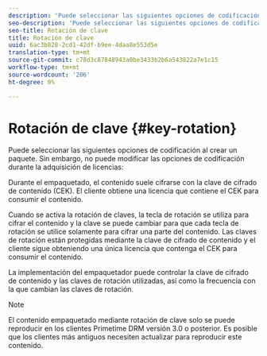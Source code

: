 ```yaml
---
description: 'Puede seleccionar las siguientes opciones de codificación al crear un paquete. Sin embargo, no puede modificar las opciones de cifrado durante la adquisición de licencias '
seo-description: 'Puede seleccionar las siguientes opciones de codificación al crear un paquete. Sin embargo, no puede modificar las opciones de cifrado durante la adquisición de licencias '
seo-title: Rotación de clave
title: Rotación de clave
uuid: 6ac3b828-2cd1-42df-b9ee-4daa8e553d5e
translation-type: tm+mt
source-git-commit: c78d3c87848943a0be3433b2b6a543822a7e1c15
workflow-type: tm+mt
source-wordcount: '206'
ht-degree: 0%

---
```



# Rotación de clave {#key-rotation}

Puede seleccionar las siguientes opciones de codificación al crear un paquete. Sin embargo, no puede modificar las opciones de codificación durante la adquisición de licencias:

Durante el empaquetado, el contenido suele cifrarse con la clave de cifrado de contenido (CEK). El cliente obtiene una licencia que contiene el CEK para consumir el contenido.

Cuando se activa la rotación de claves, la tecla de rotación se utiliza para cifrar el contenido y la clave se puede cambiar para que cada tecla de rotación se utilice solamente para cifrar una parte del contenido. Las claves de rotación están protegidas mediante la clave de cifrado de contenido y el cliente sigue obteniendo una única licencia que contenga el CEK para consumir el contenido.

La implementación del empaquetador puede controlar la clave de cifrado de contenido y las claves de rotación utilizadas, así como la frecuencia con la que cambian las claves de rotación.

>[!NOTE]
>
>El contenido empaquetado mediante rotación de clave solo se puede reproducir en los clientes Primetime DRM versión 3.0 o posterior. Es posible que los clientes más antiguos necesiten actualizar para reproducir este contenido.